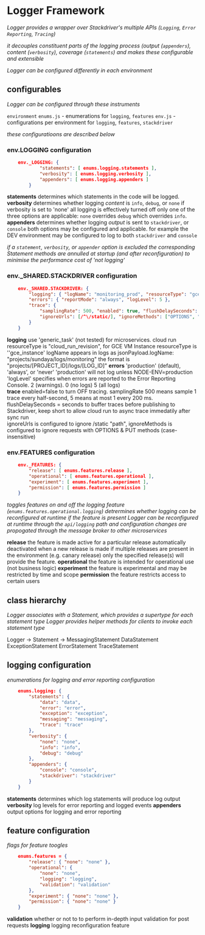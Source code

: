 # Logger Framework 
_Logger provides a wrapper over Stackdriver's multiple APIs (`Logging`, `Error Reporting`, `Tracing`)_

_it decouples constituent parts of the logging process (output (`appenders`), content (`verbosity`), coverage (`statements`) and makes these configurable and extensible_

_Logger can be configured differently in each environment_

## configurables
_Logger can be configured through these instruments_

`environment`
    `enums.js`   -   enumerations for   `logging`, `features`
    `env.js`     -   configurations per environment for  `logging`, `features`, `stackdriver` 

_these configuratioons are described below_ 

### env.LOGGING configuration
```json
    env._LOGGING: {
            "statements": [ enums.logging.statements ],
            "verbosity": [ enums.logging.verbosity ],
            "appenders": [ enums.logging.appenders ]
        }
```
__statements__      determines which statements in the code will be logged. 
__verbosity__       determines whether logging _content_ is `info`, `debug`, or `none`
                    if verbosity is set to 'none' all logging is effectively turned off
                    only one of the three options are applicable: 
                        `none` overrides `debug` which overrides `info`.
__appenders__       determines whether logging _output_ is sent to `stackdriver`, or `console`
                    both options may be configured and applicable. 
                        for example the DEV environment may be configured to log to both `stackdriver` and `console`   

_if a `statement`, `verbosity`, or `appender` option is excluded the corresponding Statement methods are annulled at startup (and after reconfiguration) to minimise the performance cost of 'not logging'_


### env._SHARED.STACKDRIVER configuration
```json
    env._SHARED.STACKDRIVER: {
        "logging": { "logName": "monitoring_prod", "resourceType": "gce_instance" },  
        "errors": { "reportMode": "always", "logLevel": 5 },                          
        "trace": {
            "samplingRate": 500, "enabled": true, "flushDelaySeconds": 1,             
            "ignoreUrls": [/^\/static/], "ignoreMethods": ["OPTIONS", "PUT"]        
        }
    }
```
__logging__     use 'generic_task' (not tested) for microservices. 
                cloud run resourceType is "cloud_run_revision", 
                for GCE VM Instance resourceType is ''gce_instance' 
                logName appears in logs as jsonPayload.logName: "projects/sundaya/logs/monitoring"
                the format is "projects/[PROJECT_ID]/logs/[LOG_ID]"
__errors__      'production' (default), 'always', or 'never' 
                'production' will not log unless NODE-ENV=production
                'logLevel' specifies when errors are reported to the Error Reporting Console. 
                    2 (warnings). 0 (no logs) 5 (all logs)      
__trace__       enabled=false to turn OFF tracing. 
                samplingRate 500 means sample 1 trace every half-second, 5 means at most 1 every 200 ms. 
                flushDelaySeconds = seconds to buffer traces before publishing to Stackdriver, keep short to allow cloud run to async trace immedatily after sync run             
                ignoreUrls is configured to ignore /static "path", 
                ignoreMethods is configured to ignore requests with OPTIONS & PUT methods (case-insensitive)                

### env.FEATURES configuration
```json
    env._FEATURES: {
        "release": [ enums.features.release ],
        "operational": [ enums.features.operational ],
        "experiment": [ enums.features.experiment ],
        "permission": [ enums.features.permission ]
    }
```
_toggles features on and off_
_the logging feature (`enums.features.operational.logging`) detrermines whether logging can be reconfigured at runtime_
_if the feature is present Logger can be reconfigured at runtime through the `api/logging` path and configuration changes are propogated through the message broker to other microservices_

__release__     the feature is made active for a particular release
                automatically deactivated when a new release is made
                if multiple releases are present in the environment (e.g. canary release) only the specified release(s) will provide the feature. 
__operational__ the feature is intended for operational use (not business logic)
__experiment__  the feature is experimental and may be restricted by time and scope
__permission__  the feature restricts access to certain users


## class hierarchy
_Logger associates with a Statement, which provides a supertype for each statement type_
_Logger provides helper methods for clients to invoke each statement type_

Logger  -> Statement -> MessagingStatement
                        DataStatement
                        ExceptionStatement
                        ErrorStatement
                        TraceStatement

## logging configuration
_enumerations for logging and error reporting configuration_

```json
    enums.logging: {
        "statements": {
            "data": "data",
            "error": "error",
            "exception": "exception",
            "messaging": "messaging",
            "trace": "trace"
        },
        "verbosity": {
            "none": "none",
            "info": "info",
            "debug": "debug"
        },
        "appenders": {   
            "console": "console",
            "stackdriver": "stackdriver"
        }
    }
```
__statements__  determines which log statements will produce log output 
__verbosity__   log levels for error reporting and logged events
__appenders__   output options for logging and error reporting   


## feature configuration

_flags for feature toogles_


```json
    enums.features = {
        "release": { "none": "none" },
        "operational": {
            "none": "none",
            "logging": "logging",                             
            "validation": "validation"                        
        },
        "experiment": { "none": "none" },
        "permission": { "none": "none" }
    }
```
__validation__  whether or not to to perform in-depth input validation for post requests
__logging__     logging reconfiguration feature
